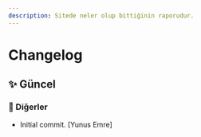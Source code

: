 ```yaml
---
description: Sitede neler olup bittiğinin raporudur.
---
```

# Changelog


## ✨ Güncel

### 📡 Diğerler

* Initial commit. [Yunus Emre]


